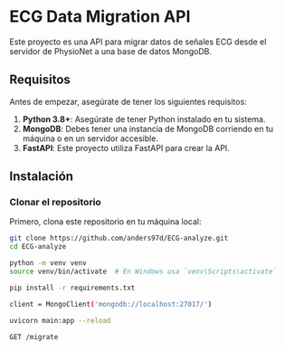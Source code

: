 # ECG Data Migration API

Este proyecto es una API para migrar datos de señales ECG desde el servidor de PhysioNet a una base de datos MongoDB.

## Requisitos

Antes de empezar, asegúrate de tener los siguientes requisitos:

1. **Python 3.8+**: Asegúrate de tener Python instalado en tu sistema.
2. **MongoDB**: Debes tener una instancia de MongoDB corriendo en tu máquina o en un servidor accesible.
3. **FastAPI**: Este proyecto utiliza FastAPI para crear la API.

## Instalación

### Clonar el repositorio

Primero, clona este repositorio en tu máquina local:

```bash
git clone https://github.com/anders97d/ECG-analyze.git
cd ECG-analyze

python -m venv venv
source venv/bin/activate  # En Windows usa `venv\Scripts\activate`

pip install -r requirements.txt

client = MongoClient('mongodb://localhost:27017/')

uvicorn main:app --reload

GET /migrate

